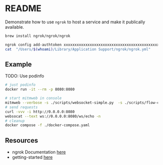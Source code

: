 # README

Demonstrate how to use `ngrok` to host a service and make it publically available.  

```sh
brew install ngrok/ngrok/ngrok
```

```sh
ngrok config add-authtoken xxxxxxxxxxxxxxxxxxxxxxxxxxxxxxxxxxxxxxxxxxxxxxx
cat  "/Users/$(whoami)/Library/Application Support/ngrok/ngrok.yml"
```

## Example

TODO: Use podinfo  

```sh
# just podinfo
docker run -it --rm -p 8080:8080 

# start mitmweb in console
mitmweb --verbose -s ./scripts/websocket-simple.py  -s ./scripts/flow-counter.py -s ./scripts/random-outage.py --web-host 0.0.0.0 --mode reverse:http://0.0.0.0:9001
# send requests
curl -vvv -i http://0.0.0.0:8080
websocat --text ws://0.0.0.0:8080/ws/echo -n 
# cleanup
docker compose -f ./docker-compose.yaml
```

## Resources

* ngrok Documentation [here](https://ngrok.com/docs)  
* getting-started [here](https://ngrok.com/docs/getting-started)  
